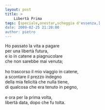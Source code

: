 ```yaml
---
layout: post
title: >
    Libertà Prima
tags: [speciale,onestar,scheggia d'essenza,]
date: 2009-02-25 21:20:00
author: pietro
---
```

Ho passato la vita a pagare<br/>per una libertà futura,<br/>e io in catene a piagnucolare<br/>che non sarebbe mai venuta;<br/><br/>ho trascorso il mio viaggio in catene,<br/>a scontare il prezzo indegno<br/>della mia felicità che nulla tiene,<br/>di qualcosa che era tenuto in pegno,<br/><br/>e ora per la prima volta,<br/>libertà data, dopo che fu tolta.
